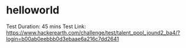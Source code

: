 # helloworld



Test Duration: 45 mins
Test Link: https://www.hackerearth.com/challenge/test/talent_pool_jound2_ba4/?login=b00ab0eebbb0d3ebaae6a216c7dd2641
